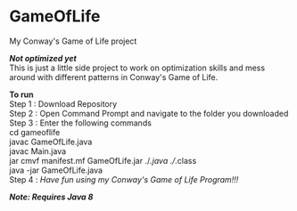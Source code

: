 # GameOfLife
My Conway's Game of Life project

***Not optimized yet***  
This is just a little side project to work on optimization skills and mess around with different patterns in Conway's Game of Life.

**To run**  
Step 1 : Download Repository  
Step 2 : Open Command Prompt and navigate to the folder you downloaded  
Step 3 : Enter the following commands  
		cd gameoflife  
		javac GameOfLife.java  
		javac Main.java  
		jar cmvf manifest.mf GameOfLife.jar ./*.java ./*.class  
		java -jar GameOfLife.java  
Step 4 : *Have fun using my Conway's Game of Life Program!!!*  

***Note: Requires Java 8***